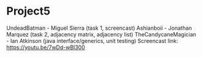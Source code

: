 # Project5
UndeadBatman - Miguel Sierra (task 1, screencast)
Ashianboii - Jonathan Marquez (task 2, adjacency matrix, adjacency list)
TheCandycaneMagician - Ian Atkinson (java interface/generics, unit testing)
Screencast link: https://youtu.be/7wDd-wBl300
